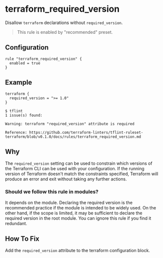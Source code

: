 # terraform_required_version

Disallow `terraform` declarations without `required_version`.

> This rule is enabled by "recommended" preset.

## Configuration

```hcl
rule "terraform_required_version" {
  enabled = true
}
```

## Example

```hcl
terraform {
  required_version = ">= 1.0" 
}
```

```
$ tflint
1 issue(s) found:

Warning: terraform "required_version" attribute is required

Reference: https://github.com/terraform-linters/tflint-ruleset-terraform/blob/v0.1.0/docs/rules/terraform_required_version.md 
```

## Why
The `required_version` setting can be used to constrain which versions of the Terraform CLI can be used with your configuration. 
If the running version of Terraform doesn't match the constraints specified, Terraform will produce an error and exit without taking any further actions.

### Should we follow this rule in modules?

It depends on the module. Declaring the required version is the recommended practice if the module is intended to be widely used. On the other hand, if the scope is limited, it may be sufficient to declare the required version in the root module. You can ignore this rule if you find it redundant.

## How To Fix

Add the `required_version` attribute to the terraform configuration block.
